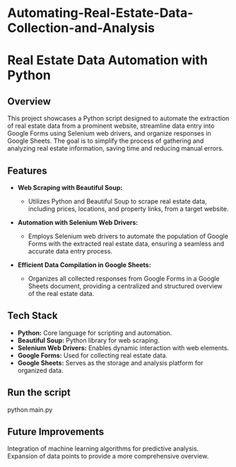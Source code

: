 # Automating-Real-Estate-Data-Collection-and-Analysis
# Real Estate Data Automation with Python

## Overview

This project showcases a Python script designed to automate the extraction of real estate data from a prominent website, streamline data entry into Google Forms using Selenium web drivers, and organize responses in Google Sheets. The goal is to simplify the process of gathering and analyzing real estate information, saving time and reducing manual errors.

## Features

- **Web Scraping with Beautiful Soup:**
  - Utilizes Python and Beautiful Soup to scrape real estate data, including prices, locations, and property links, from a target website.

- **Automation with Selenium Web Drivers:**
  - Employs Selenium web drivers to automate the population of Google Forms with the extracted real estate data, ensuring a seamless and accurate data entry process.

- **Efficient Data Compilation in Google Sheets:**
  - Organizes all collected responses from Google Forms in a Google Sheets document, providing a centralized and structured overview of the real estate data.

## Tech Stack

- **Python:** Core language for scripting and automation.
- **Beautiful Soup:** Python library for web scraping.
- **Selenium Web Drivers:** Enables dynamic interaction with web elements.
- **Google Forms:** Used for collecting real estate data.
- **Google Sheets:** Serves as the storage and analysis platform for organized data.

## Run the script
python main.py

## Future Improvements

Integration of machine learning algorithms for predictive analysis.
Expansion of data points to provide a more comprehensive overview.
